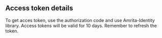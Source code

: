 ## Access token details
To get acces token, use the authorization code and use Amrita-Identity library. Access tokens will be valid for 10 days. Remember to refresh the token.